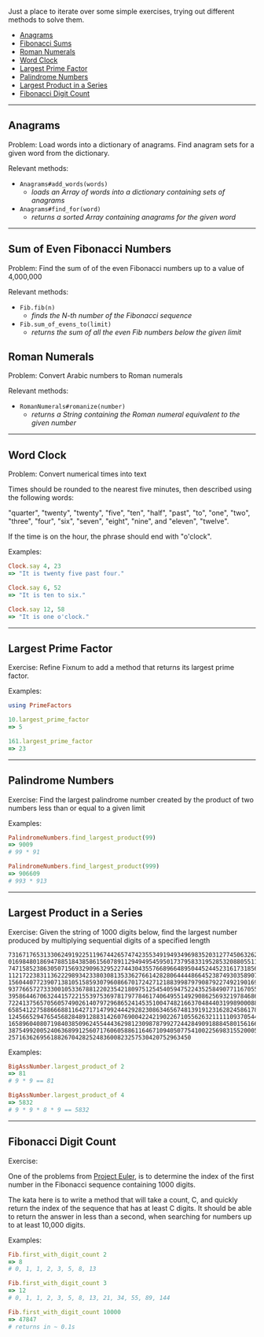 Just a place to iterate over some simple exercises, trying out different methods to solve them.

* [Anagrams](https://github.com/gwhilts/ruby_katas/#anagrams)
* [Fibonacci Sums](https://github.com/gwhilts/ruby_katas/#sum-of-even-fibonacci-numbers)
* [Roman Numerals](https://github.com/gwhilts/ruby_katas/#roman-numerals)
* [Word Clock](https://github.com/gwhilts/ruby_katas/#word-clock)
* [Largest Prime Factor](https://github.com/gwhilts/ruby_katas/#largest-prime-factor)
* [Palindrome Numbers](https://github.com/gwhilts/ruby_katas/#palindrome-numbers)
* [Largest Product in a Series](https://github.com/gwhilts/ruby_katas/#largest-product-in-a-series)
* [Fibonacci Digit Count](https://github.com/gwhilts/ruby_katas/#fibonacci-digit-count)

----

## Anagrams

Problem: Load words into a dictionary of anagrams. Find anagram sets for a given word from the dictionary.

Relevant methods:

* `Anagrams#add_words(words)`
    * _loads an Array of words into a dictionary containing sets of anagrams_
* `Anagrams#find_for(word)`
    * _returns a sorted Array containing anagrams for the given word_

----

## Sum of Even Fibonacci Numbers

Problem: Find the sum of of the even Fibonacci numbers up to a value of 4,000,000

Relevant methods:

* `Fib.fib(n)`
    * _finds the N-th number of the Fibonacci sequence_
* `Fib.sum_of_evens_to(limit)`
    * _returns the sum of all the even Fib numbers below the given limit_

## Roman Numerals

Problem: Convert Arabic numbers to Roman numerals

Relevant methods:

* `RomanNumerals#romanize(number)`
    * _returns a String containing the Roman numeral equivalent to the given number_

----

## Word Clock

Problem: Convert numerical times into text

Times should be rounded to the nearest five minutes, then described using the following words:

"quarter", "twenty", "twenty", "five", "ten", "half", "past", "to",
"one", "two", "three", "four", "six", "seven", "eight", "nine",
and "eleven", "twelve".

If the time is on the hour, the phrase should end with "o'clock".

Examples:

```ruby
Clock.say 4, 23
=> "It is twenty five past four."

Clock.say 6, 52
=> "It is ten to six."

Clock.say 12, 58
=> "It is one o'clock."
```

----

## Largest Prime Factor

Exercise: Refine Fixnum to add a method that returns its largest prime factor.

Examples: 

```ruby
using PrimeFactors

10.largest_prime_factor
=> 5

161.largest_prime_factor
=> 23
```

----

## Palindrome Numbers

Exercise: Find the largest palindrome number created by the product of two numbers less than or equal to a given limit

Examples:

```ruby
PalindromeNumbers.find_largest_product(99)
=> 9009
# 99 * 91

PalindromeNumbers.find_largest_product(999)
=> 906609
# 993 * 913
```
----

## Largest Product in a Series

Exercise: Given the string of 1000 digits below, find the largest number produced by multiplying sequential digits of a specified length

```
7316717653133062491922511967442657474235534919493496983520312774506326239578318
0169848018694788518438586156078911294949545950173795833195285320880551112540698
7471585238630507156932909632952274430435576689664895044524452316173185640309871
1121722383113622298934233803081353362766142828064444866452387493035890729629049
1560440772390713810515859307960866701724271218839987979087922749219016997208880
9377665727333001053367881220235421809751254540594752243525849077116705560136048
3958644670632441572215539753697817977846174064955149290862569321978468622482839
7224137565705605749026140797296865241453510047482166370484403199890008895243450
6585412275886668811642717147992444292823086346567481391912316282458617866458359
1245665294765456828489128831426076900422421902267105562632111110937054421750694
1658960408071984038509624554443629812309878799272442849091888458015616609791913
3875499200524063689912560717606058861164671094050775410022569831552000559357297
2571636269561882670428252483600823257530420752963450
```

Examples:

```ruby
BigAssNumber.largest_product_of 2
=> 81
# 9 * 9 == 81

BigAssNumber.largest_product_of 4
=> 5832
# 9 * 9 * 8 * 9 == 5832
```

----

## Fibonacci Digit Count

Exercise:

One of the problems from [Project Euler](https://projecteuler.net/problem=25), is to determine the index
of the first number in the Fibonacci sequence containing 1000 digits.

The kata here is to write a method that will take a count, C, and quickly return the index of the sequence
that has at least C digits. It should be able to return the answer in less than a second, when searching 
for numbers up to at least 10,000 digits.


Examples:

```ruby
Fib.first_with_digit_count 2
=> 8
# 0, 1, 1, 2, 3, 5, 8, 13

Fib.first_with_digit_count 3
=> 12
# 0, 1, 1, 2, 3, 5, 8, 13, 21, 34, 55, 89, 144

Fib.first_with_digit_count 10000
=> 47847
# returns in ~ 0.1s
```
